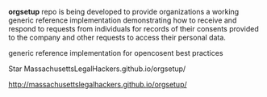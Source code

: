**orgsetup** repo is being developed to provide organizations a working generic reference implementation demonstrating how to receive and respond to requests from individuals for records of their consents provided to the company and other requests to access their personal data.

generic reference implementation for opencosent best practices 

  Star MassachusettsLegalHackers.github.io/orgsetup/

http://massachusettslegalhackers.github.io/orgsetup/
